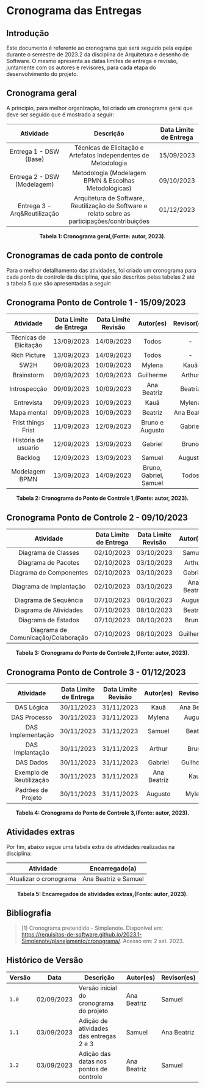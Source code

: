 # Cronograma das Entregas

## Introdução

Este documento é referente ao cronograma que será seguido pela equipe durante o semestre de 2023.2 da disciplina de Arquitetura e desenho de Software.
O mesmo apresenta as datas limites de entrega e revisão, juntamente com os autores e revisores, para cada etapa do desenvolvimento do projeto.

## Cronograma geral
A princípio, para melhor organização, foi criado um cronograma geral que deve ser seguido que é mostrado a seguir:

<div align="center">

|          Atividade           |                                            Descrição                                            | Data Limite de Entrega |
| :--------------------------: | :---------------------------------------------------------------------------------------------: | :--------------------: |
|    Entrega 1 - DSW (Base)    |                 Técnicas de Elicitação e Artefatos Independentes de Metodologia                 |       15/09/2023       |
| Entrega 2 - DSW (Modelagem)  |                      Metodologia (Modelagem BPMN & Escolhas Metodológicas)                      |       09/10/2023       |
| Entrega 3 - Arq&Reutilização | Arquitetura de Software, Reutilização de Software e relato sobre as participações/contribuições |       01/12/2023       |


**Tabela 1: Cronograma geral,(Fonte: autor, 2023).**

</div>

## Cronogramas de cada ponto de controle
Para o melhor detalhamento das atividades, foi criado um cronograma para cada ponto de controle da disciplina, que são descritos pelas tabelas 2 até a tabela 5 que são apresentadas a seguir:

## Cronograma Ponto de Controle 1 - 15/09/2023 

<div align="center">

|       Atividade        | Data Limite de Entrega | Data Limite Revisão |    Autor(es)    | Revisor(es) |
| :--------------------: | :--------------------: | :-----------------: | :-------------: | :---------: |
| Técnicas de Elicitação |       13/09/2023       |     14/09/2023      |      Todos      |      -      |
|      Rich Picture      |       13/09/2023       |     14/09/2023      |      Todos      |      -      |
|          5W2H          |       09/09/2023       |     10/09/2023      |     Mylena      |    Kauã     |
|       Brainstorm       |       09/09/2023       |     10/09/2023      |    Guilherme    |   Arthur    |
|      Introspecção      |       09/09/2023       |     10/09/2023      |   Ana Beatriz   |   Beatriz   |
|       Entrevista       |       09/09/2023       |     10/09/2023      |      Kauã       |   Mylena    |
|      Mapa mental       |       09/09/2023       |     10/09/2023      |     Beatriz     | Ana Beatriz |
|   Frist things Frist   |       11/09/2023       |     12/09/2023      | Bruno e Augusto |   Gabriel   |
|  História de usuario   |       12/09/2023       |     13/09/2023      |     Gabriel     |    Bruno    |
|        Backlog         |       12/09/2023       |     13/09/2023      |     Samuel      |   Augusto   |
|     Modelagem BPMN     |       13/09/2023       |     14/09/2023      | Bruno, Gabriel, Samuel | Todos |

**Tabela 2: Cronograma do Ponto de Controle 1,(Fonte: autor, 2023).**

</div>

## Cronograma Ponto de Controle 2 - 09/10/2023

<div align="center">

|        Atividade        | Data Limite de Entrega | Data Limite Revisão | Autor(es) | Revisor(es) |
| :---------------------: | :--------------------: | :-----------------: | :-------: | :---------: |
|   Diagrama de Classes   |       02/10/2023       |      03/10/2023     |  Samuel   |   Beatriz   |
|   Diagrama de Pacotes   |       02/10/2023       |      03/10/2023     |  Arthur   |    Bruno    |
| Diagrama de Componentes |       02/10/2023       |      03/10/2023     |  Gabriel  |  Guilherme  |
| Diagrama de Implantação |       02/10/2023       |      03/10/2023     |Ana Beatriz|    Kauã     |
|  Diagrama de Sequência  |       07/10/2023       |      08/10/2023     |  Augusto  |    Mylena   |
| Diagrama de Atividades  |       07/10/2023       |      08/10/2023     |  Beatriz  |    Samuel   |
|   Diagrama de Estados   |       07/10/2023       |      08/10/2023     |   Bruno   |    Arthur   |
| Diagrama de Comunicação/Colaboração |       07/10/2023       |      08/10/2023     |Guilherme|Gabriel|

**Tabela 3: Cronograma do Ponto de Controle 2,(Fonte: autor, 2023).**

</div>

## Cronograma Ponto de Controle 3 - 01/12/2023

<div align="center">

|           Atividade           | Data Limite de Entrega | Data Limite Revisão | Autor(es) | Revisor(es) |
| :---------------------------: | :--------------------: | :-----------------: | :-------: | :---------: |
|          DAS Lógica           |       30/11/2023       |      31/11/2023     |   Kauã    | Ana Beatriz |
|         DAS Processo          |       30/11/2023       |      31/11/2023     |   Mylena  |   Augusto   |
|       DAS Implementação       |       30/11/2023       |      31/11/2023     |   Samuel  |   Beatriz   |
|        DAS Implantação        |       30/11/2023       |      31/11/2023     |   Arthur  |    Bruno    |
|          DAS Dados            |       30/11/2023       |      31/11/2023     |  Gabriel  |  Guilherme  |
|    Exemplo de Reutilização    |       30/11/2023       |      31/11/2023     |Ana Beatriz|    Kauã     |
|       Padrões de Projeto      |       30/11/2023       |      31/11/2023     |  Augusto  |   Mylena    |

**Tabela 4: Cronograma do Ponto de Controle 3,(Fonte: autor, 2023).**

</div>

## Atividades extras
Por fim, abaixo segue uma tabela extra de atividades realizadas na disciplina:

<div align="center">

|       Atividade        |    Encarregado(a)    |
| :--------------------: | :------------------: |
| Atualizar o cronograma | Ana Beatriz e Samuel |

**Tabela 5: Encarregados de atividades extras,(Fonte: autor, 2023).**

</div>

## Bibliografia
> [1] Cronograma pretendido - Simplenote. Disponível em: <https://requisitos-de-software.github.io/2023.1-Simplenote/planejamento/cronograma/>. Acesso em: 2 set. 2023.

## Histórico de Versão

<div align="center">

| Versão | Data       | Descrição                               | Autor(es)   | Revisor(es) |
| ------ | ---------- | --------------------------------------- | ----------- | ----------- |
| `1.0`  | 02/09/2023 | Versão inicial do cronograma do projeto | Ana Beatriz | Samuel      |
| `1.1`  | 03/09/2023 | Adição de atividades das entregas 2 e 3 |   Samuel    | Ana Beatriz |
| `1.2`  | 03/09/2023 | Adição das datas nos pontos de controle | Ana Beatriz | Samuel      |

</div>
